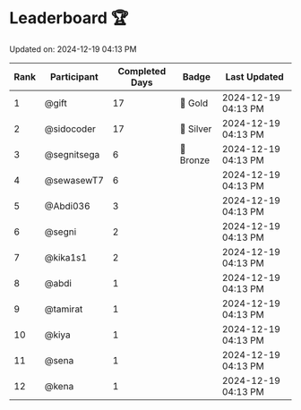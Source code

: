 # Leaderboard 🏆

Updated on: 2024-12-19 04:13 PM

| Rank | Participant       | Completed Days | Badge      | Last Updated         |
|------|-------------------|----------------|------------|----------------------|
| 1    | @gift             | 17             | 🏅 Gold     | 2024-12-19 04:13 PM |
| 2    | @sidocoder        | 17             | 🥈 Silver   | 2024-12-19 04:13 PM |
| 3    | @segnitsega       | 6              | 🥉 Bronze   | 2024-12-19 04:13 PM |
| 4    | @sewasewT7        | 6              |            | 2024-12-19 04:13 PM |
| 5    | @Abdi036          | 3              |            | 2024-12-19 04:13 PM |
| 6    | @segni            | 2              |            | 2024-12-19 04:13 PM |
| 7    | @kika1s1          | 2              |            | 2024-12-19 04:13 PM |
| 8    | @abdi             | 1              |            | 2024-12-19 04:13 PM |
| 9    | @tamirat          | 1              |            | 2024-12-19 04:13 PM |
| 10   | @kiya             | 1              |            | 2024-12-19 04:13 PM |
| 11   | @sena             | 1              |            | 2024-12-19 04:13 PM |
| 12   | @kena             | 1              |            | 2024-12-19 04:13 PM |
